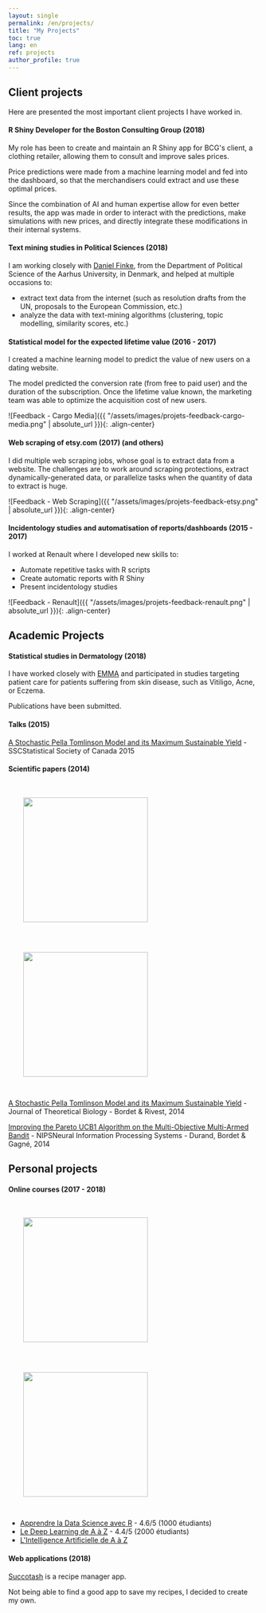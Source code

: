 ```yaml
---
layout: single
permalink: /en/projects/
title: "My Projects"
toc: true
lang: en
ref: projects
author_profile: true
---
```


## Client projects

Here are presented the most important client projects I have worked in.

#### R Shiny Developer for the Boston Consulting Group (2018)

My role has been to create and maintain an R Shiny app for BCG's client, a clothing retailer, allowing them to consult and improve sales prices.

Price predictions were made from a machine learning model and fed into the dashboard, so that the merchandisers could extract and use these optimal prices.

Since the combination of AI and human expertise allow for even better results, the app was made in order to interact with the predictions, make simulations with new prices, and directly integrate these modifications in their internal systems.

#### Text mining studies in Political Sciences (2018)

I am working closely with [Daniel Finke](http://pure.au.dk/portal/en/persons/id%2835814d4e-3b95-4fcf-9672-9ea94c9dadb7%29.html), from the Department of Political Science of the Aarhus University, in Denmark, and helped at multiple occasions to:

* extract text data from the internet (such as resolution drafts from the UN, proposals to the European Commission, etc.)
* analyze the data with text-mining algorithms (clustering, topic modelling, similarity scores, etc.)

#### Statistical model for the expected lifetime value (2016 - 2017)

I created a machine learning model to predict the value of new users on a dating website.

The model predicted the conversion rate (from free to paid user) and the duration of the subscription. Once the lifetime value known, the marketing team was able to optimize the acquisition cost of new users.

![Feedback - Cargo Media]({{ "/assets/images/projets-feedback-cargo-media.png" | absolute_url }}){: .align-center}

#### Web scraping of etsy.com (2017) (and others)

I did multiple web scraping jobs, whose goal is to extract data from a website. The challenges are to work around scraping protections, extract dynamically-generated data, or parallelize tasks when the quantity of data to extract is huge.

![Feedback - Web Scraping]({{ "/assets/images/projets-feedback-etsy.png" | absolute_url }}){: .align-center}

#### Incidentology studies and automatisation of reports/dashboards (2015 - 2017)

I worked at Renault where I developed new skills to:

* Automate repetitive tasks with R scripts
* Create automatic reports with R Shiny
* Present incidentology studies

![Feedback - Renault]({{ "/assets/images/projets-feedback-renault.png" | absolute_url }}){: .align-center}

## Academic Projects

#### Statistical studies in Dermatology (2018)

I have worked closely with [EMMA](http://emma.clinic/) and participated in studies targeting patient care for patients suffering from skin disease, such as Vitiligo, Acne, or Eczema. 

Publications have been submitted.

#### Talks (2015)

[A Stochastic Pella Tomlinson Model and its Maximum Sustainable Yield](https://ssc.ca/sites/default/files/meetings/ssc2015_program_full.compressed.pdf) - <span class="tooltip">SSC<span class="tooltiptext">Statistical Society of Canada</span></span> 2015

#### Scientific papers (2014)

<div class="text-center">
	<img src="{{ "/assets/images/pella-tomlinson.png" | absolute_url }}" width="250px" style="margin: 30px">
	<img src="{{ "/assets/images/MOMAB.png" | absolute_url }}" width="250px" style="margin: 30px">
</div>

[A Stochastic Pella Tomlinson Model and its Maximum Sustainable Yield](https://www.sciencedirect.com/science/article/pii/S0022519314003555) - Journal of Theoretical Biology - Bordet & Rivest, 2014

[Improving the Pareto UCB1 Algorithm on the Multi-Objective Multi-Armed Bandit](https://www.researchgate.net/publication/270592330_Improving_the_Pareto_UCB1_Algorithm_on_the_Multi-Objective_Multi-Armed_Bandit) - <span class="tooltip">NIPS<span class="tooltiptext">Neural Information Processing Systems</span></span> - Durand, Bordet & Gagné, 2014

## Personal projects

#### Online courses (2017 - 2018)

<div class="text-center">
	<img src="{{ "/assets/images/deep-learning-udemy.png" | absolute_url }}" width="250px" style="margin: 30px">
	<img src="{{ "/assets/images/r-udemy.png" | absolute_url }}" width="250px" style="margin: 30px">
</div>

* [Apprendre la Data Science avec R](https://www.udemy.com/datascience-r/?couponCode=WEBSITE) - 4.6/5 (1000 étudiants)
* [Le Deep Learning de A à Z](https://www.udemy.com/le-deep-learning-de-a-a-z/?couponCode=WEBSITE) - 4.4/5 (2000 étudiants)
* [L'Intelligence Artificielle de A à Z](https://www.udemy.com/intelligence-artificielle-az/?couponCode=WEBSITE) 

#### Web applications (2018)

[Succotash](https://github.com/Huitziii/succotash) is a recipe manager app.

Not being able to find a good app to save my recipes, I decided to create my own.
